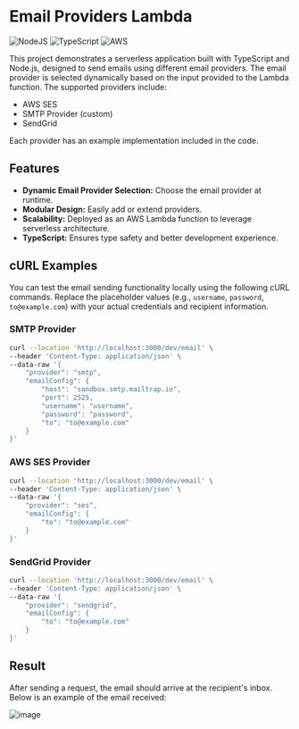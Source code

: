 # Email Providers Lambda

![NodeJS](https://img.shields.io/badge/node.js-6DA55F?style=for-the-badge&logo=node.js&logoColor=white)
![TypeScript](https://img.shields.io/badge/typescript-%233178C6.svg?style=for-the-badge&logo=typescript&logoColor=white)
![AWS](https://img.shields.io/badge/AWS-%23FF9900.svg?style=for-the-badge&logo=amazon-aws&logoColor=white)

This project demonstrates a serverless application built with TypeScript and Node.js, designed to send emails using different email providers. The email provider is selected dynamically based on the input provided to the Lambda function. The supported providers include:

- AWS SES
- SMTP Provider (custom)
- SendGrid

Each provider has an example implementation included in the code.

## Features

- **Dynamic Email Provider Selection:** Choose the email provider at runtime.
- **Modular Design:** Easily add or extend providers.
- **Scalability:** Deployed as an AWS Lambda function to leverage serverless architecture.
- **TypeScript:** Ensures type safety and better development experience.

## cURL Examples
You can test the email sending functionality locally using the following cURL commands. Replace the placeholder values (e.g., `username`, `password`, `to@example.com`) with your actual credentials and recipient information.

### SMTP Provider

```bash
curl --location 'http://localhost:3000/dev/email' \
--header 'Content-Type: application/json' \
--data-raw '{
    "provider": "smtp",
    "emailConfig": {
        "host": "sandbox.smtp.mailtrap.io",
        "port": 2525,
        "username": "username",
        "password": "password",
        "to": "to@example.com"
    }
}'
```
### AWS SES Provider

```bash
curl --location 'http://localhost:3000/dev/email' \
--header 'Content-Type: application/json' \
--data-raw '{
    "provider": "ses",
    "emailConfig": {
        "to": "to@example.com"
    }
}'
```

### SendGrid Provider

```bash
curl --location 'http://localhost:3000/dev/email' \
--header 'Content-Type: application/json' \
--data-raw '{
    "provider": "sendgrid",
    "emailConfig": {
        "to": "to@example.com"
    }
}'
```

## Result

After sending a request, the email should arrive at the recipient's inbox. Below is an example of the email received:

![image](https://github.com/user-attachments/assets/6341ff27-74e2-4052-8958-ba00e118905c)
